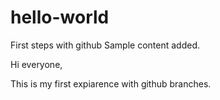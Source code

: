 # hello-world
First steps with github
Sample content added.

Hi everyone,

This is my first expiarence with github branches.
